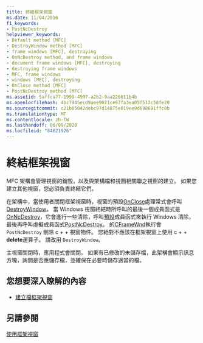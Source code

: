 ```yaml
---
title: 終結框架視窗
ms.date: 11/04/2016
f1_keywords:
- PostNcDestroy
helpviewer_keywords:
- Default method [MFC]
- DestroyWindow method [MFC]
- frame windows [MFC], destroying
- OnNcDestroy method, and frame windows
- document frame windows [MFC], destroying
- destroying frame windows
- MFC, frame windows
- windows [MFC], destroying
- OnClose method [MFC]
- PostNcDestroy method [MFC]
ms.assetid: 5affca77-1999-4507-a2b2-9aa226611b4b
ms.openlocfilehash: 4bc7945ecd9aee9021ce97fa3ea05f512c58fe20
ms.sourcegitcommit: c21b05042debc97d14875e019ee9d698691ffc0b
ms.translationtype: MT
ms.contentlocale: zh-TW
ms.lasthandoff: 06/09/2020
ms.locfileid: "84621926"
---
```

# <a name="destroying-frame-windows"></a>終結框架視窗

MFC 架構會管理視窗的銷毀，以及與架構檔和視圖相關聯之視窗的建立。 如果您建立其他視窗，您必須負責終結它們。

在架構中，當使用者關閉框架視窗時，視窗的預設[OnClose](reference/cwnd-class.md#onclose)處理常式會呼叫[DestroyWindow](reference/cwnd-class.md#destroywindow)。 當 Windows 視窗終結時所呼叫的最後一個成員函式是[OnNcDestroy](reference/cwnd-class.md#onncdestroy)，它會進行一些清除，呼叫[預設](reference/cwnd-class.md#default)成員函式來執行 Windows 清除，最後再呼叫虛擬成員函式[PostNcDestroy](reference/cwnd-class.md#postncdestroy)。 的[CFrameWnd](reference/cframewnd-class.md)執行會 `PostNcDestroy` 刪除 c + + 視窗物件。 您絕對不應該在框架視窗上使用 c + + **delete**運算子。 請改用 `DestroyWindow`。

主視窗關閉時，應用程式會關閉。 如果有已修改的未儲存檔，此架構會顯示訊息方塊，詢問是否應儲存檔，並確保在必要時儲存適當的檔。

## <a name="what-do-you-want-to-know-more-about"></a>您想要深入瞭解的內容

- [建立檔框架視窗](creating-document-frame-windows.md)

## <a name="see-also"></a>另請參閱

[使用框架視窗](using-frame-windows.md)
